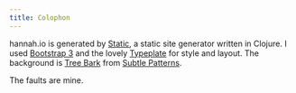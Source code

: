 ```yaml
---
title: Colophon
---
```


hannah.io is generated by [Static](https://github.com/nakkaya/static), a static site generator written in Clojure. I used [Bootstrap 3](http://getbootstrap.com/) and the lovely [Typeplate](http://typeplate.com/) for style and layout. The background is [Tree Bark](http://subtlepatterns.com/tree-bark/) from [Subtle Patterns](http://subtlepatterns.com/).  

The faults are mine.
